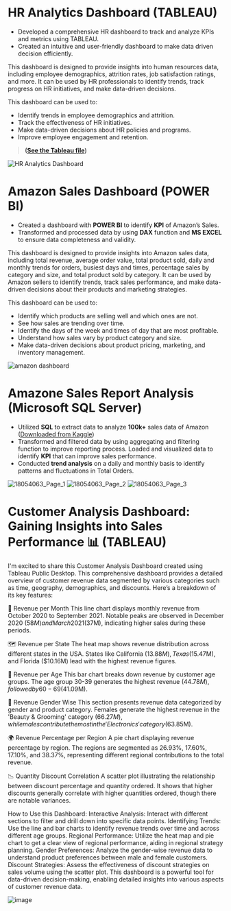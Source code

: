
# HR Analytics Dashboard (TABLEAU)
- Developed a comprehensive HR dashboard to track and analyze KPIs and metrics using TABLEAU.
- Created an intuitive and user-friendly dashboard to make data driven decision efficiently.

This dashboard is designed to provide insights into human resources data, including employee demographics, attrition rates, job satisfaction ratings, and more. It can be used by HR professionals to identify trends, track progress on HR initiatives, and make data-driven decisions.

This dashboard can be used to:

- Identify trends in employee demographics and attrition.
- Track the effectiveness of HR initiatives.
- Make data-driven decisions about HR policies and programs.
- Improve employee engagement and retention.
> **([See the Tableau file](https://public.tableau.com/app/profile/rizwan.hassan1388/viz/HRAnalyticsDashboard_17065414097180/HRAnalyticsDashboard))**

![HR Analytics Dashboard](https://github.com/riz1h/Rizwan-sPortfolio/assets/130273174/180a4420-51b3-4371-bb80-575b96895c1c)




# Amazon Sales Dashboard (**POWER BI**)
- Created a dashboard with **POWER BI** to identify **KPI** of Amazon’s Sales.
- Transformed and processed data by using **DAX** function and **MS EXCEL** to ensure data completeness and validity.

This dashboard is designed to provide insights into Amazon sales data, including total revenue, average order value, total product sold, daily and monthly trends for orders, busiest days and times, percentage sales by category and size, and total product sold by category. It can be used by Amazon sellers to identify trends, track sales performance, and make data-driven decisions about their products and marketing strategies.

This dashboard can be used to:

- Identify which products are selling well and which ones are not.
- See how sales are trending over time.
- Identify the days of the week and times of day that are most profitable.
- Understand how sales vary by product category and size.
- Make data-driven decisions about product pricing, marketing, and inventory management.
  
![amazon dashboard](https://github.com/riz1h/Rizwan-s-Portfolio/assets/130273174/99c71d74-d8fb-4d05-aa27-126312ab9ca0)



# Amazone Sales Report Analysis (Microsoft SQL Server)
- Utilized **SQL** to extract data to analyze **100k+** sales data of Amazon ([Downloaded from Kaggle](https://www.kaggle.com/datasets/thedevastator/unlock-profits-with-e-commerce-sales-data/data))
- Transformed and filtered data by using aggregating and filtering function to improve reporting process.
Loaded and visualized data to identify **KPI** that can improve sales performance.
- Conducted **trend analysis** on a daily and monthly basis to identify patterns and fluctuations in Total Orders.

![18054063_Page_1](https://github.com/riz1h/Rizwan-s-Portfolio/assets/130273174/1831ec5f-b8d7-473a-991e-0448e6433c02) ![18054063_Page_2](https://github.com/riz1h/Rizwan-s-Portfolio/assets/130273174/e41f9775-415a-41a7-8bc5-b431747e196e) ![18054063_Page_3](https://github.com/riz1h/Rizwan-s-Portfolio/assets/130273174/0c16a5af-a693-4023-aaf6-980ee3f46df7)



# Customer Analysis Dashboard: Gaining Insights into Sales Performance 📊 (**TABLEAU**)

I'm excited to share this Customer Analysis Dashboard created using Tableau Public Desktop. This comprehensive dashboard provides a detailed overview of customer revenue data segmented by various categories such as time, geography, demographics, and discounts. Here’s a breakdown of its key features:

📅 Revenue per Month
This line chart displays monthly revenue from October 2020 to September 2021. Notable peaks are observed in December 2020 ($58M) and March 2021 ($37M), indicating higher sales during these periods.

🗺️ Revenue per State
The heat map shows revenue distribution across different states in the USA. States like California ($13.88M), Texas ($15.47M), and Florida ($10.16M) lead with the highest revenue figures.

👥 Revenue per Age
This bar chart breaks down revenue by customer age groups. The age group 30-39 generates the highest revenue ($44.78M), followed by 60-69 ($41.09M).

🚻 Revenue Gender Wise
This section presents revenue data categorized by gender and product category. Females generate the highest revenue in the 'Beauty & Grooming' category ($66.27M), while males contribute the most in the 'Electronics' category ($63.85M).

🌍 Revenue Percentage per Region
A pie chart displaying revenue percentage by region. The regions are segmented as 26.93%, 17.60%, 17.10%, and 38.37%, representing different regional contributions to the total revenue.

📉 Quantity Discount Correlation
A scatter plot illustrating the relationship between discount percentage and quantity ordered. It shows that higher discounts generally correlate with higher quantities ordered, though there are notable variances.

How to Use this Dashboard:
Interactive Analysis: Interact with different sections to filter and drill down into specific data points.
Identifying Trends: Use the line and bar charts to identify revenue trends over time and across different age groups.
Regional Performance: Utilize the heat map and pie chart to get a clear view of regional performance, aiding in regional strategy planning.
Gender Preferences: Analyze the gender-wise revenue data to understand product preferences between male and female customers.
Discount Strategies: Assess the effectiveness of discount strategies on sales volume using the scatter plot.
This dashboard is a powerful tool for data-driven decision-making, enabling detailed insights into various aspects of customer revenue data.


![image](https://github.com/riz1h/Rizwan-sPortfolio/assets/130273174/eb92e023-ad19-48f7-88cc-25b8adf02dd8)
